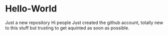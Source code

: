 # Hello-World
Just a new repository
Hi people
Just created the github account, totally new to this stuff but trusting to get aquinted as soon as possible.
